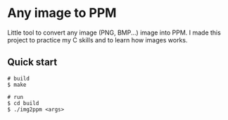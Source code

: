 # Any image to PPM

Little tool to convert any image (PNG, BMP...) image into PPM. I made this project to practice my C skills and to learn how images works.

## Quick start

```console
# build
$ make

# run
$ cd build
$ ./img2ppm <args>
```